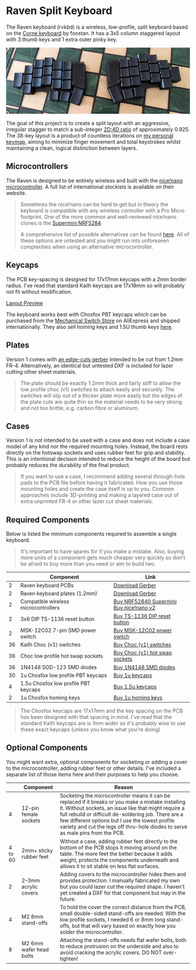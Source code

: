 # Raven Split Keyboard

The Raven keyboard (rvkbd) is a wireless, low-profile, split keyboard based on the [Corne keyboard](https://github.com/foostan/crkbd) by foostan. It has a 3x5 column staggered layout with 3 thumb keys and 1 extra outer pinky key.

![PCB Preview](images/keyboard-on-chess-board.jpg)

The goal of this project is to create a split layout with an aggressive, irregular stagger to match a sub-integer [2D:4D ratio](https://en.wikipedia.org/wiki/Digit_ratio) of approximately 0.925. The 38-key layout is a product of countless iterations on [my personal keymap](images/example-keymap.png), aiming to minimize finger movement and total keystrokes whilst maintaining a clean, logical distinction between layers.

## Microcontrollers

The Raven is designed to be entirely wireless and built with the [nice!nano microcontroller](https://nicekeyboards.com/nice-nano/). A full list of international stockists is available on their website.

> Sometimes the nice!nano can be hard to get but in theory the keyboard is compatible with any wireless controller with a Pro Micro footprint. One of the more common and well-reviewed nice!nano clones is the [Supermini NRF5284](https://www.aliexpress.com/item/1005006035505133.html).
>
> A comprehensive list of possible alternatives can be found [here](https://github.com/joric/nrfmicro/wiki/Alternatives). All of these options are untested and you might run into unforeseen complexities when using an alternative microcontroller.

## Keycaps

The PCB key-spacing is designed for 17x17mm keycaps with a 2mm border radius. I've read that standard Kailh keycaps are 17x18mm so will probably not fit without modification.

[Layout Preview](images/layout-preview.png)

The keyboard works best with Chosfox PBT keycaps which can be purchased from the [Mechanical Switch Store](https://www.aliexpress.com/item/1005004558099208.html) on AliExpress and shipped internationally. They also sell homing keys and 1.5U thumb keys [here](https://www.aliexpress.com/item/1005004780019538.html).

## Plates

Version 1 comes with [an edge-cuts gerber](raven-split-38key/raven-split-38key__choc-hotswap-n!n/pcb/gerber.zip  "download") intended to be cut from 1.2mm FR-4. Alternatively, an identical but untested DXF is included for lazer cutting other sheet materials.

> The plate should be exactly 1.2mm thick and fairly stiff to allow the low profile choc (v1) switches to attach easily and securely. The switches will slip out of a thicker plate more easily but the edges of the plate cuts are quite thin so the material needs to be very strong and not too brittle, e.g. carbon fibre or aluminum.

## Cases

Version 1 is not intended to be used with a case and does not include a case model of any kind nor the required mounting holes. Instead, the board rests directly on the hotswap sockets and uses rubber feet for grip and stability. This is an intentional decision intended to reduce the height of the board but probably reduces the durability of the final product.

> If you want to use a case, I recommend adding several through-hole pads to the PCB file before having it fabricated. How you use those mounting holes and create the case itself is up to you. Common approaches include 3D-printing and making a layered case out of extra unprinted FR-4 or other lazer cut sheet materials.

## Required Components

Below is listed the minimum components required to assemble a single keyboard.

> It's important to have spares for if you make a mistake. Also, buying more units of a component gets much cheaper very quickly so don't be afraid to buy more than you need or aim to build two.

| | Component | Link |
|-|-----------|------|
| 2 | Raven keyboard PCBs | [Download Gerber](raven-split-38key/raven-split-38key__choc-hotswap-n!n/pcb/gerber.zip  "download") |
| 2 | Raven keyboard plates (1.2mm) | [Download Gerber](raven-split-38key/raven-split-38key__choc-hotswap-n!n/pcb/gerber.zip "download") |
| 2 | Compatible wireless microcontrollers | [Buy NRF52840 Supermini](https://www.aliexpress.com/w/wholesale-NRF52840-Supermini.html) <br> [Buy nice!nano v2](https://nicekeyboards.com/nice-nano) |
| 2 | 3x6 DIP TS-1136 reset button | [Buy TS-1136 DIP reset button](https://www.aliexpress.com/w/wholesale-TS%2525252d1136-DIP-button.html) |
| 2 | MSK-12C02 7-pin SMD power switch | [Buy MSK-12C02 power switch](https://www.aliexpress.com/w/wholesale-MSK%2525252d12C02-7%2525252dpin-SMD-toggle-switch.htmlf) |
| 36 | Kailh Choc (v1) switches | [Buy Choc (v1) switches](https://lowprokb.ca/collections/switches/products/sunset-tactile-choc-switches) |
| 36 | Choc low profile hot swap sockets | [Buy Choc (v1) hot swap sockets](https://www.kailhswitch.com/mechanical-keyboard-switches/box-switches/choc-type-hot-swap-socket.html) |
| 36 | 1N4148 SOD-123 SMD diodes | [Buy 1N4148 SMD diodes](https://www.aliexpress.com/w/wholesale-1N4148-SOD%2525252d123-SMD-diode.html) |
| 30 | 1u Chosfox low profile PBT keycaps | [Buy 1u keycaps](https://www.aliexpress.com/item/1005004558099208.html) |
| 4 | 1.5u Chosfox low profile PBT keycaps | [Buy 1.5u keycaps](https://www.aliexpress.com/item/1005004780019538.html) |
| 2 | 1u Chosfox homing keys | [Buy 1u homing keys](https://www.aliexpress.com/item/1005004780019538.html) |

> The Chosfox keycaps are 17x17mm and the key spacing on the PCB has been designed with that spacing in mind. I've read that the standard Kailh keycaps are is 1mm wider so it's probably wise to use these exact keycaps (unless you know what you're doing)

## Optional Components

You might want extra, optional components for socketing or adding a cover to the microcontroller, adding rubber feet or other details. I've included a separate list of those items here and their purposes to help you choose.

| | Component | Reason |
|-|-----------|--------|
| 4 | 12-pin female sockets | Socketing the microcontroller means it can be replaced if it breaks or you make a mistake installing it. Without sockets, an issue like that might require a full rebuild or difficult de-soldering job. There are a few different options but I use the lowest profile variety and cut the legs off thru-hole diodes to serve as male pins from the PCB. |
| 4 to 60 | 2mm+ sticky rubber feet | Without a case, adding rubber feet directly to the bottom of the PCB stops it moving around on the table. The more feet the better because it adds weight, protects the components underneath and allows it to sit stable on less flat surfaces. |
| 2 | 2–3mm acrylic covers | Adding covers to the microcontroller hides them and provides protection. I manually fabricated my own but you could lazer cut the required shape. I haven't yet created a DXF for that component but may in the future. |
| 4 | M2 8mm stand-offs | To hold the cover the correct distance from the PCB, small double-sided stand-offs are needed. With the low profile sockets, I needed 6 or 8mm long stand-offs, but that will vary based on exactly how you solder the microcontroller. |
| 8 | M2 6mm wafer head bolts | Attaching the stand-offs needs flat wafer bolts, both to reduce protrusion on the underside and also to avoid cracking the acrylic covers. DO NOT over-tighten! |
